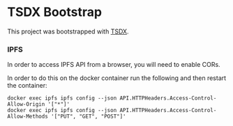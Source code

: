 # TSDX Bootstrap

This project was bootstrapped with [TSDX](https://github.com/jaredpalmer/tsdx).

### IPFS

In order to access IPFS API from a browser, you will need to enable CORs.

In order to do this on the docker container run the following and then restart the container:

```
docker exec ipfs ipfs config --json API.HTTPHeaders.Access-Control-Allow-Origin '["*"]'
docker exec ipfs ipfs config --json API.HTTPHeaders.Access-Control-Allow-Methods '["PUT", "GET", "POST"]'
```
